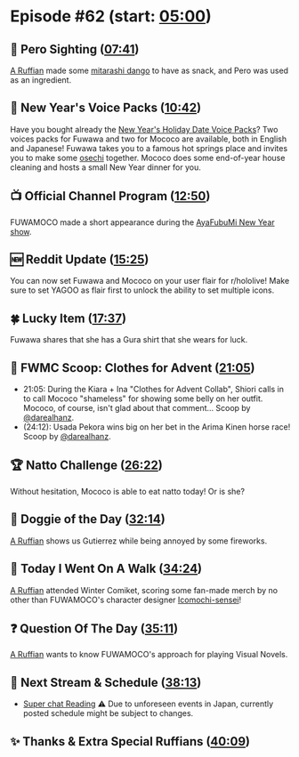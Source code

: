 # Episode #62 (start: [05:00](https://youtu.be/YxkjfewtHpE?t=05m00s))

## 👀 Pero Sighting ([07:41](https://youtu.be/YxkjfewtHpE?t=07m41s))

[A Ruffian](https://twitter.com/darealhanz/status/1741352918631035075) made some [mitarashi dango](https://en.wikipedia.org/wiki/Mitarashi_dango) to have as snack, and Pero was used as an ingredient.

## 📢 New Year's Voice Packs ([10:42](https://youtu.be/YxkjfewtHpE?t=10m42s))

Have you bought already the [New Year's Holiday Date Voice Packs](https://shop.hololivepro.com/en/collections/all?sort_by=manual&q=%22yukuholokuruholo%22)? Two voices packs for Fuwawa and two for Mococo are available, both in English and Japanese! Fuwawa takes you to a famous hot springs place and invites you to make some [osechi](https://en.wikipedia.org/wiki/Osechi) together. Mococo does some end-of-year house cleaning and hosts a small New Year dinner for you.

## 📺 Official Channel Program ([12:50](https://youtu.be/YxkjfewtHpE?t=12m50s))

FUWAMOCO made a short appearance during the [AyaFubuMi New Year show](https://youtu.be/8UNGGC_EGu4).

## 🆕 Reddit Update ([15:25](https://youtu.be/YxkjfewtHpE?t=15m25s))

You can now set Fuwawa and Mococo on your user flair for r/hololive! Make sure to set YAGOO as flair first to unlock the ability to set multiple icons.

## 🍀 Lucky Item ([17:37](https://youtu.be/YxkjfewtHpE?t=17m37s))

Fuwawa shares that she has a Gura shirt that she wears for luck.

## 🔎 FWMC Scoop: Clothes for Advent ([21:05](https://youtu.be/YxkjfewtHpE?t=21m05s))

* 21:05: During the Kiara + Ina "Clothes for Advent Collab", Shiori calls in to call Mococo "shameless" for showing some belly on her outfit. Mococo, of course, isn't glad about that comment… Scoop by [@darealhanz](https://twitter.com/darealhanz/status/1741230559702000029).
* (24:12): Usada Pekora wins big on her bet in the Arima Kinen horse race! Scoop by [@darealhanz](https://twitter.com/darealhanz/status/1739090457047523570).

## 🏆 Natto Challenge ([26:22](https://youtu.be/YxkjfewtHpE?t=26m22s))

Without hesitation, Mococo is able to eat natto today! Or is she?

## 🐶 Doggie of the Day ([32:14](https://youtu.be/YxkjfewtHpE?t=32m14s))

[A Ruffian](https://twitter.com/Remasterzero/status/1740762941161648565) shows us Gutierrez while being annoyed by some fireworks.

## 🚶 Today I Went On A Walk ([34:24](https://youtu.be/YxkjfewtHpE?t=34m24s))

[A Ruffian](https://twitter.com/54Hiropa_891/status/1741466475603300397) attended Winter Comiket, scoring some fan-made merch by no other than FUWAMOCO's character designer [Icomochi-sensei](https://twitter.com/rswxx)!

## ❓ Question Of The Day ([35:11](https://youtu.be/YxkjfewtHpE?t=35m11s))

[A Ruffian](https://twitter.com/DylanMend/status/1740953598924632168) wants to know FUWAMOCO's approach for playing Visual Novels.

## 📅 Next Stream & Schedule ([38:13](https://youtu.be/YxkjfewtHpE?t=38m13s))

* [Super chat Reading](https://youtu.be/cmV-CRYPosE)
⚠️ Due to unforeseen events in Japan, currently posted schedule might be subject to changes.

## ✨ Thanks & Extra Special Ruffians ([40:09](https://youtu.be/YxkjfewtHpE?t=40m09s))
